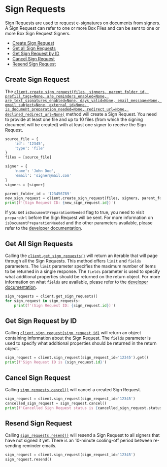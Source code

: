 Sign Requests
==================

Sign Requests are used to request e-signatures on documents from signers.  
A Sign Request can refer to one or more Box Files and can be sent to one or more Box Sign Request Signers.

<!-- START doctoc generated TOC please keep comment here to allow auto update -->
<!-- DON'T EDIT THIS SECTION, INSTEAD RE-RUN doctoc TO UPDATE -->


- [Create Sign Request](#create-sign-request)
- [Get all Sign Requests](#get-all-sign-requests)
- [Get Sign Request by ID](#get-sign-request-by-id)
- [Cancel Sign Request](#cancel-sign-request)
- [Resend Sign Request](#resend-sign-request)

<!-- END doctoc generated TOC please keep comment here to allow auto update -->

Create Sign Request
------------------------

The [`client.create_sign_request(files, signers, parent_folder_id, prefill_tags=None, are_reminders_enabled=None, are_text_signatures_enabled=None, days_valid=None, email_message=None, email_subject=None, external_id=None, is_document_preparation_needed=None, redirect_url=None, declined_redirect_url=None)`][create-sign-request]
method will create a Sign Request. You need to provide at least one file and up to 10 files (from which the signing document will be created) with at least one signer to receive the Sign Request.

<!-- sample post_sign_requests -->
```python
source_file = {
    'id': '12345',
    'type': 'file'
}
files = [source_file]

signer = {
    'name': 'John Doe',
    'email': 'signer@mail.com' 
}
signers = [signer]

parent_folder_id = '123456789'
new_sign_request = client.create_sign_request(files, signers, parent_folder_id)
print(f'(Sign Request ID: {new_sign_request.id})')
```

If you set ```isDocumentPreparationNeeded``` flag to true, you need to visit ```prepareUrl``` before the Sign Request will be sent. 
For more information on ```isDocumentPreparationNeeded``` and the other parameters available, please refer to the [developer documentation](https://developer.box.com/guides/sign-request/).

[create-sign-request]: https://box-python-sdk.readthedocs.io/en/latest/boxsdk.client.html#boxsdk.client.client.Client.create_sign_request

Get All Sign Requests
------------------------

Calling the [`client.get_sign_requests()`][get-all-sign-requests]
will return an iterable that will page through all the Sign Requests. This method offers `limit` and `fields` parameters. The `limit` parameter specifies the maximum number of items to be returned in a single response. The `fields` parameter is used to specify what additional properties should be returned on the return object. For more information on what `fields` are available, please refer to the [developer documentation](https://developer.box.com/guides/sign-request/).

<!-- sample get_sign_requests -->
```python
sign_requests = client.get_sign_requests()
for sign_request in sign_requests:
    print(f'(Sign Request ID: {sign_request.id})')
```

[get-all-sign-requests]: https://box-python-sdk.readthedocs.io/en/latest/boxsdk.client.html#boxsdk.client.client.Client.get_sign_requests

Get Sign Request by ID
------------------------

Calling [`client.sign_request(sign_request_id)`][get-sign-request-by-id] will return an object
containing information about the Sign Request.
The `fields` parameter is used to specify what additional properties should be returned in the return object.

<!-- sample get_sign_requests_id -->
```python
sign_request = client.sign_request(sign_request_id='12345').get()
print(f'Sign Request ID is {sign_request.id}')
```

[get-sign-request-by-id]: https://box-python-sdk.readthedocs.io/en/latest/boxsdk.client.html#boxsdk.client.client.Client.sign_request

Cancel Sign Request
------------------------

Calling [`sign_requests.cancel()`][cancel-sign-request] will cancel a created Sign Request.

<!-- sample post_sign_requests_id_cancel -->
```python
sign_request = client.sign_request(sign_request_id='12345')
cancelled_sign_request = sign_request.cancel()
print(f'Cancelled Sign Request status is {cancelled_sign_request.status}')
```

[cancel-sign-request]: https://box-python-sdk.readthedocs.io/en/latest/boxsdk.object.html#boxsdk.object.retention_policy.SignRequest.cancel

Resend Sign Request
------------------------

Calling [`sign_requests.resend()`][resend-sign-request] will resend a Sign Request to all signers that have not signed it yet.
There is an 10-minute cooling-off period between re-sending reminder emails.

<!-- sample post_sign_requests_id_resend -->
```python
sign_request = client.sign_request(sign_request_id='12345')
sign_request.resend()
```

[resend-sign-request]: https://box-python-sdk.readthedocs.io/en/latest/boxsdk.object.html#boxsdk.object.retention_policy.SignRequest.resend
